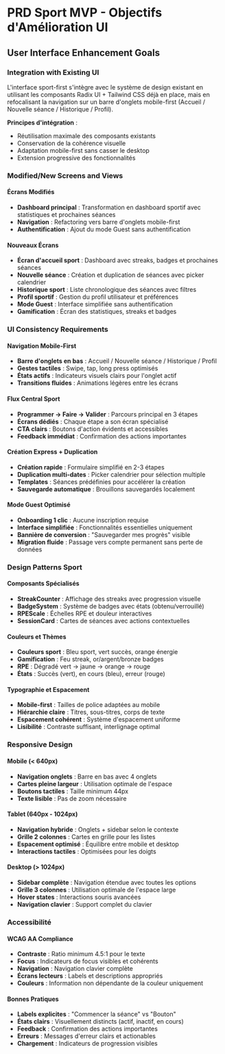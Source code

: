 # PRD Sport MVP - Objectifs d'Amélioration UI

## User Interface Enhancement Goals

### Integration with Existing UI

L'interface sport-first s'intègre avec le système de design existant en utilisant les composants Radix UI + Tailwind CSS déjà en place, mais en refocalisant la navigation sur un barre d'onglets mobile-first (Accueil / Nouvelle séance / Historique / Profil).

**Principes d'intégration** :
- Réutilisation maximale des composants existants
- Conservation de la cohérence visuelle
- Adaptation mobile-first sans casser le desktop
- Extension progressive des fonctionnalités

### Modified/New Screens and Views

#### Écrans Modifiés
- **Dashboard principal** : Transformation en dashboard sportif avec statistiques et prochaines séances
- **Navigation** : Refactoring vers barre d'onglets mobile-first
- **Authentification** : Ajout du mode Guest sans authentification

#### Nouveaux Écrans
- **Écran d'accueil sport** : Dashboard avec streaks, badges et prochaines séances
- **Nouvelle séance** : Création et duplication de séances avec picker calendrier
- **Historique sport** : Liste chronologique des séances avec filtres
- **Profil sportif** : Gestion du profil utilisateur et préférences
- **Mode Guest** : Interface simplifiée sans authentification
- **Gamification** : Écran des statistiques, streaks et badges

### UI Consistency Requirements

#### Navigation Mobile-First
- **Barre d'onglets en bas** : Accueil / Nouvelle séance / Historique / Profil
- **Gestes tactiles** : Swipe, tap, long press optimisés
- **États actifs** : Indicateurs visuels clairs pour l'onglet actif
- **Transitions fluides** : Animations légères entre les écrans

#### Flux Central Sport
- **Programmer → Faire → Valider** : Parcours principal en 3 étapes
- **Écrans dédiés** : Chaque étape a son écran spécialisé
- **CTA clairs** : Boutons d'action évidents et accessibles
- **Feedback immédiat** : Confirmation des actions importantes

#### Création Express + Duplication
- **Création rapide** : Formulaire simplifié en 2-3 étapes
- **Duplication multi-dates** : Picker calendrier pour sélection multiple
- **Templates** : Séances prédéfinies pour accélérer la création
- **Sauvegarde automatique** : Brouillons sauvegardés localement

#### Mode Guest Optimisé
- **Onboarding 1 clic** : Aucune inscription requise
- **Interface simplifiée** : Fonctionnalités essentielles uniquement
- **Bannière de conversion** : "Sauvegarder mes progrès" visible
- **Migration fluide** : Passage vers compte permanent sans perte de données

### Design Patterns Sport

#### Composants Spécialisés
- **StreakCounter** : Affichage des streaks avec progression visuelle
- **BadgeSystem** : Système de badges avec états (obtenu/verrouillé)
- **RPEScale** : Échelles RPE et douleur interactives
- **SessionCard** : Cartes de séances avec actions contextuelles

#### Couleurs et Thèmes
- **Couleurs sport** : Bleu sport, vert succès, orange énergie
- **Gamification** : Feu streak, or/argent/bronze badges
- **RPE** : Dégradé vert → jaune → orange → rouge
- **États** : Succès (vert), en cours (bleu), erreur (rouge)

#### Typographie et Espacement
- **Mobile-first** : Tailles de police adaptées au mobile
- **Hiérarchie claire** : Titres, sous-titres, corps de texte
- **Espacement cohérent** : Système d'espacement uniforme
- **Lisibilité** : Contraste suffisant, interlignage optimal

### Responsive Design

#### Mobile (< 640px)
- **Navigation onglets** : Barre en bas avec 4 onglets
- **Cartes pleine largeur** : Utilisation optimale de l'espace
- **Boutons tactiles** : Taille minimum 44px
- **Texte lisible** : Pas de zoom nécessaire

#### Tablet (640px - 1024px)
- **Navigation hybride** : Onglets + sidebar selon le contexte
- **Grille 2 colonnes** : Cartes en grille pour les listes
- **Espacement optimisé** : Équilibre entre mobile et desktop
- **Interactions tactiles** : Optimisées pour les doigts

#### Desktop (> 1024px)
- **Sidebar complète** : Navigation étendue avec toutes les options
- **Grille 3 colonnes** : Utilisation optimale de l'espace large
- **Hover states** : Interactions souris avancées
- **Navigation clavier** : Support complet du clavier

### Accessibilité

#### WCAG AA Compliance
- **Contraste** : Ratio minimum 4.5:1 pour le texte
- **Focus** : Indicateurs de focus visibles et cohérents
- **Navigation** : Navigation clavier complète
- **Écrans lecteurs** : Labels et descriptions appropriés
- **Couleurs** : Information non dépendante de la couleur uniquement

#### Bonnes Pratiques
- **Labels explicites** : "Commencer la séance" vs "Bouton"
- **États clairs** : Visuellement distincts (actif, inactif, en cours)
- **Feedback** : Confirmation des actions importantes
- **Erreurs** : Messages d'erreur clairs et actionables
- **Chargement** : Indicateurs de progression visibles
